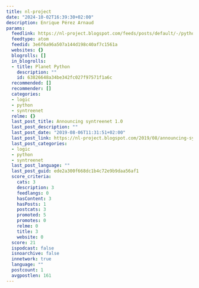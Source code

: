 ```yaml
---
title: nl-project
date: "2024-10-02T16:39:30+02:00"
description: Enrique Pérez Arnaud
params:
  feedlink: https://nl-project.blogspot.com/feeds/posts/default/-/python
  feedtype: atom
  feedid: 3e6f6a96a507a144d198c40af7c1561a
  websites: {}
  blogrolls: []
  in_blogrolls:
  - title: Planet Python
    description: ""
    id: 63826648a34be342fc027f97571f1a6c
  recommended: []
  recommender: []
  categories:
  - logic
  - python
  - syntreenet
  relme: {}
  last_post_title: Announcing syntreenet 1.0
  last_post_description: ""
  last_post_date: "2019-08-06T11:31:51+02:00"
  last_post_link: https://nl-project.blogspot.com/2019/08/announcing-syntreenet-10.html
  last_post_categories:
  - logic
  - python
  - syntreenet
  last_post_language: ""
  last_post_guid: ede2a300f668dc1b4c72e9b9daa56af1
  score_criteria:
    cats: 3
    description: 3
    feedlangs: 0
    hasContent: 3
    hasPosts: 1
    postcats: 3
    promoted: 5
    promotes: 0
    relme: 0
    title: 3
    website: 0
  score: 21
  ispodcast: false
  isnoarchive: false
  innetwork: true
  language: ""
  postcount: 1
  avgpostlen: 161
---
```

